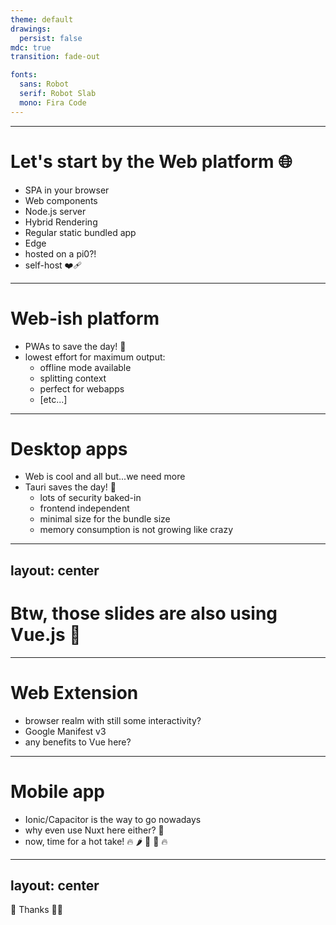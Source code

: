 ```yaml
---
theme: default
drawings:
  persist: false
mdc: true
transition: fade-out

fonts:
  sans: Robot
  serif: Robot Slab
  mono: Fira Code
---
```

<Anime />

---

# Let's start by the Web platform 🌐

<v-clicks>

- SPA in your browser
- Web components
- Node.js server
- Hybrid Rendering
- Regular static bundled app
- Edge
- hosted on a pi0?!
- self-host ❤️‍🩹

</v-clicks>

<!--
Vue + Nuxt is quite open as of where you want to host it
💖

SPA:
  - easy to plug to anything thanks to the CDN approach, wire to Wordpress
  - can even be used for HomeAssistant if you're into home automation

Web components
💖
- syntax of SFC is close to modern HTML/CSS/JS 👉🏻 easy to transform into web components on a bigger scale (with micro-frontends at a big bank for example)

- NODE: perfect if you want some SSR content changing often
- HYBRID RENDERING: perfect if you want to fine-grain the behavior of all the possible variants 💖
- STATIC: Surge, Netlify, Vercel, Cloudflare pages
- EDGE 💖 closer to the user, interesting details closer to location of the user (decreased latency, shorter cold start boot times, a/b testing, geolocation)
- HOSTED on a pi0 💖
- SELF-HOST: no vendor lock-in, no limitations either, host where you want it! 🕊️💖
-->
---

# Web-ish platform

<v-clicks depth="2">

- PWAs to save the day! 🎊
- lowest effort for maximum output:
  - offline mode available
  - splitting context
  - perfect for webapps
  - [etc...]

</v-clicks>

<!--
plenty of Web platform and it's quite cool indeed but...
not the best support on all devices but mostly works out of the box

💖

[Show YouTube Music + Squoosh + Volta]
-->
---

# Desktop apps

<v-clicks depth="2">

- Web is cool and all but...we need more
- Tauri saves the day! 🥇
  - lots of security baked-in
  - frontend independent
  - minimal size for the bundle size
  - memory consumption is not growing like crazy

</v-clicks>

<!--
not enough? let's build a desktop app

ships less potential DRUGS lol bugs to the end user (checks the version of the browser all the time)

can use any kind of JS framework

because no need for Chromium, it's using the native web renderer

because we are all sick of using Electron with Slack, Discord, Teams

[💖 then show project ❤️‍🩹]
-->
---
layout: center
---

<h1 class="text-3xl">Btw, those slides are also using Vue.js 💚</h1>

<!-- Hello there 😉 -->

---

# Web Extension

<v-clicks depth="2">

- browser realm with still some interactivity?
- Google Manifest v3
- any benefits to Vue here?

</v-clicks>

<!--
lots of boilerplate, let's skip it

yes, because you can use the entire ecosystem with:
  - all VueUse composables
  - fine-grain reactivity
  - all the ecosystem/plugins

[show extension ❤️‍🩹]
-->

---

# Mobile app

<v-clicks depth="2">

- Ionic/Capacitor is the way to go nowadays
- why even use Nuxt here either? 🤔
- now, time for a hot take! 🔥 🌶️ 🧄 🫚 🔥

</v-clicks>

<!--
nice tool to bundle it all: Capacitor 💖
- nice cuz can be sent to any wearable
- TV OS is also a possible target
- or even embedded devices like car dashboards

plugins made by the Vue community 💖

the entire work from the Vue/Vite/Nuxt team is meant to be open and enable people to ship projects thanks to open source work

not owned by any company that could put any pressure on some decision-making regarding the direction of those frameworks

[showcase the app ❤️‍🩹]

🔥🔥🔥

have a big business and want to be serious? stop stacking JavaScript
use better/more specific tools like Flutter 💖


hire some iOS/Android/etc devs because at the end of the day, you still need to know the platform
-->

---
layout: center
---

<p class="text-4xl">🍉 Thanks 🙏🏻</p>
